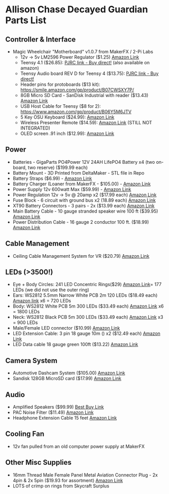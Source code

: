 # Allison Chase Decayed Guardian Parts List

## Controller & Interface
- Magic Wheelchair "Motherboard" v1.0.7 from MakerFX / 2-Pi Labs
  - 12v -> 5v LM2596 Power Regulator ($1.25) [Amazon Link](https://www.amazon.com/gp/product/B07RLR8PBF)
  - Teensy 4.1 ($26.85): [PJRC link - Buy direct!](https://www.pjrc.com/store/teensy41.html) (also available on amazon)
  - Teensy Audio board REV D for Teensy 4 ($13.75): [PJRC link - Buy direct!](https://www.pjrc.com/store/teensy3_audio.html)
  - Header pins for protoboards ($13 kit): https://smile.amazon.com/gp/product/B07CWSXY7P/
  - 8GB Micro SD Card - SanDisk Industrial with reader ($13.43) [Amazon Link](https://www.amazon.com/gp/product/B085GL8XBH)
  - USB Host Cable for Teensy ($8 for 2): https://www.amazon.com/gp/product/B06Y5M6JTV
  - 5 Key OSU Keyboard ($24.99): [Amazon Link](https://www.amazon.com/gp/product/B08R9GN82G/?th=1)
  - Wireless Presenter Remote ($14.59): [Amazon Link](https://www.amazon.com/gp/product/B01410YNAM/) (STILL NOT INTEGRATED)
  - OLED screen .91 inch ($12.99): [Amazon Link](https://www.amazon.com/gp/product/B07PDFCVXL)

## Power
- Batteries - GigaParts PO4Power 12V 24AH LifePO4 Battery x4 (two on-board, two reserve) ($199.99 each)
- Battery Mount - 3D Printed from DeltaMaker - STL file in Repo
- Battery Straps ($6.99) - [Amazon Link](https://www.amazon.com/gp/product/B078P3GMWV)
- Battery Charger (Loaner from MakerFX - $105.00) - [Amazon Link](https://www.amazon.com/gp/product/B08C2JN76Q)
- Power Supply 12v 600watt Max ($59.99) - [Amazon Link](https://www.amazon.com/gp/product/B082NSVWJY)
- Power Regulation 12v -> 5v @ 20amp x2 ($17.99 each) [Amazon Link](https://smile.amazon.com/gp/product/B089M5R3NJ)
- Fuse Block - 6 circuit with ground bus x2 (18.89 each) [Amazon Link](https://www.amazon.com/gp/product/B08NPMFBBW/)
- XT90 Battery Connectors - 3 pairs - 2x ($13.99 each) [Amazon Link](https://www.amazon.com/gp/product/B08L3RS5HP)
- Main Battery Cable - 10 gauge stranded speaker wire 100 ft ($39.95) [Amazon Link](https://www.amazon.com/gp/product/B00J357DGW)
- Power Distribution Cable - 16 gauge 2 conductor 100 ft. ($18.99) [Amazon Link](https://www.amazon.com/gp/product/B07SG23DT1)

## Cable Management
- Ceiling Cable Management System for VR ($20.79) [Amazon Link](https://www.amazon.com/gp/product/B0777H24ZG)

## LEDs (>3500!)
- Eye + Body Circles: 241 LED Concentric Rings($29) [Amazon Link](https://smile.amazon.com/gp/product/B083VWVP3J)= 177 LEDs (we did not use the outer ring)
- Ears: WS2812 5.5mm Narrow White PCB 2m 120 LEDs ($18.49 each) [Amazon link](https://smile.amazon.com/gp/product/B08SBWCVGX) x6 = 720 LEDs
- Body: WS2812 White PCB 5m 300 LEDs ($33.49 each) [Amazon Link](https://smile.amazon.com/gp/product/B01CDTEH3Q/) x6 = 1800 LEDs
- Neck: WS2812 Black PCB 5m 300 LEDs ($33.49 each) [Amazon Link](https://smile.amazon.com/gp/product/B01CDTEKAG) x3 = 900 LEDs
- Male/Female LED connector ($10.99) [Amazon Link](https://smile.amazon.com/dp/B00NBSH4CA/)
- LED Extension Cable: 3 pin 18 gauge 10m () x2 ($12.49 each) [Amazon Link](https://www.amazon.com/gp/product/B07SKGTCWQ)
- LED Data cable 18 gauge green 100ft ($13.22) [Amazon Link](https://www.amazon.com/gp/product/B00J31QVDC)

## Camera System
- Automotive Dashcam System ($105.00) [Amazon Link](https://www.amazon.com/gp/product/B0824M6YKF)
- Sandisk 128GB MicroSD card ($17.99) [Amazon Link](https://www.amazon.com/gp/product/B08GYKNCCP)

## Audio
 - Amplified Speakers ($99.99) [Best Buy Link](https://www.bestbuy.com/site/boss-audio-systems-mcbc425ba-black-chrome/)
 - PAC Noise Filter ($11.49) [Amazon Link](https://www.amazon.com/gp/product/B01LXGH3KC/ref)
 - Headphone Extension Cable 15 feet [Amazon Link](https://www.amazon.com/gp/product/B091KK5HGG)

## Cooling Fan
 - 12v fan pulled from an old computer power supply at MakerFX

## Other Misc Supplies
- 16mm Thread Male Female Panel Metal Aviation Connector Plug - 2x 4pin & 2x 5pin  ($19.93 for assortment) [Amazon Link](https://www.amazon.com/gp/product/B07F5B5LLX)
- LOTS of crimp on rings from Skycraft Surplus
